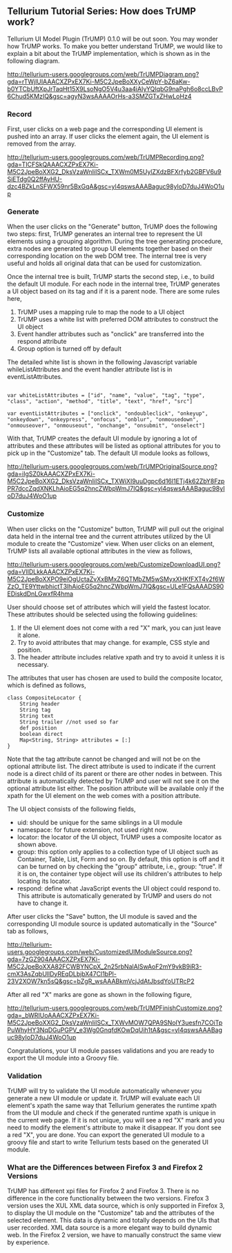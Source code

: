 

## Tellurium Tutorial Series: How does TrUMP work? ##

Tellurium UI Model Plugin (TrUMP) 0.1.0 will be out soon. You may wonder how TrUMP works. To make you better understand TrUMP, we would like to explain a bit about the TrUMP implementation, which is shown as in the following diagram.

http://tellurium-users.googlegroups.com/web/TrUMPDiagram.png?gda=rTWjlUIAAACXZPxEX7Ki-M5C2JpeBoXXyCeWpY-bZ6aKw-b0YTCbUftXpJrTaqHt15X9LsoNgO5V4u3aa4iAIyYQIqbG9naPgh6o8ccLBvP6Chud5KMzIQ&gsc=agyN3wsAAAAOrHs-a3SMZGTxZHwLoHz4

### Record ###

First, user clicks on a web page and the corresponding UI element is pushed into an array. If user clicks the element again, the UI element is removed from the array.

http://tellurium-users.googlegroups.com/web/TrUMPRecording.png?gda=TICFSkQAAACXZPxEX7Ki-M5C2JpeBoXXG2_DksVzaWnIiISCx_TXWm0M5UylZXdzBFXrfyb2GBFV6u9SiETdg0Q2ffAyHU-dzc4BZkLnSFWX59nr5BxGqA&gsc=yl4qswsAAABaguc98yIoD7duJ4WoO1up

### Generate ###

When the user clicks on the "Generate" button, TrUMP does the following two steps: first, TrUMP generates an internal tree to represent the UI elements using a grouping algorithm. During the tree generating procedure, extra nodes are generated to group UI elements together based on their corresponding location on the web DOM tree. The internal tree is very useful and holds all original data that can be used for customization.

Once the internal tree is built, TrUMP starts the second step, i.e., to build the default UI module. For each node in the internal tree, TrUMP generates a UI object based on its tag and if it is a parent node. There are some rules here,

  1. TrUMP uses a mapping rule to map the node to a UI object
  1. TrUMP uses a white list with preferred DOM attributes to construct the UI object
  1. Event handler attributes such as "onclick" are transferred into the respond attribute
  1. Group option is turned off by default

The detailed white list is shown in the following Javascript variable whileListAttributes and the event handler attribute list is in eventListAttributes.

```

var whiteListAttributes = ["id", "name", "value", "tag", "type", "class", "action", "method", "title", "text", "href", "src"]

var eventListAttributes = ["onclick", "ondoubleclick", "onkeyup", "onkeydown", "onkeypress", "onfocus", "onblur", "onmousedown", "onmouseover", "onmouseout", "onchange", "onsubmit", "onselect"]

```

With that, TrUMP creates the default UI module by ignoring a lot of attributes and these attributes will be listed as optional attributes for you to pick up in the "Customize" tab. The default UI module looks as follows,

http://tellurium-users.googlegroups.com/web/TrUMPOriginalSource.png?gda=iIgSZ0kAAACXZPxEX7Ki-M5C2JpeBoXXG2_DksVzaWnIiISCx_TXWiXI9uuDgpc6d16l1ETj4k62ZbY8FzpPR7dccZqdXNKLhAioEG5q2hncZWbpWmJ7IQ&gsc=yl4qswsAAABaguc98yIoD7duJ4WoO1up

### Customize ###

When user clicks on the "Customize" button, TrUMP will pull out the original data held in the internal tree and the current attributes utilized by the UI module to create the "Customize" view. When user clicks on an element, TrUMP lists all available optional attributes in the view as follows,

http://tellurium-users.googlegroups.com/web/CustomizeDownloadUI.png?gda=VlIDLkkAAACXZPxEX7Ki-M5C2JpeBoXXPO9eiOgUctaZvXxBMxZ6QTMbZM5wSMyxXHKfFXT4v2f6WZzO_TE9YttwbhictT3lhAioEG5q2hncZWbpWmJ7IQ&gsc=ULe1FQsAAADS90EDiskdDnLGwxfR4hma

User should choose set of attributes which will yield the fastest locator. These attributes should be selected using the following guidelines:
  1. If the UI element does not come with a red "X" mark, you can just leave it alone.
  1. Try to avoid attributes that may change. for example, CSS style and position.
  1. The header attribute includes relative xpath and try to avoid it unless it is necessary.

The attributes that user has chosen are used to build the composite locator, which is defined as follows,

```
class CompositeLocator {
    String header
    String tag
    String text
    String trailer //not used so far
    def position
    boolean direct
    Map<String, String> attributes = [:]
}
```

Note that the tag attribute cannot be changed and will not be on the optional attribute list. The direct attribute is used to indicate if the current node is a direct child of its parent or there are other nodes in between. This attribute is automatically detected by TrUMP and user will not see it on the optional attribute list either. The position attribute will be available only if the xpath for the UI element on the web comes with a position attribute.

The UI object consists of the following fields,
  * uid: should be unique for the same siblings in a UI module
  * namespace: for future extension, not used right now.
  * locator: the locator of the UI object, TrUMP uses a composite locator as shown above.
  * group: this option only applies to a collection type of UI object such as Container, Table, List, Form and so on. By default, this option is off and it can be turned on by checking the "group" attribute, i.e., group: "true". If it is on, the container type object will use its children's attributes to help locating its locator.
  * respond: define what JavaScript events the UI object could respond to.  This attribute is automatically generated by TrUMP and users do not have to change it.

After user clicks the "Save" button, the UI module is saved and the corresponding UI module source is updated automatically in the "Source" tab as follows,

http://tellurium-users.googlegroups.com/web/CustomizedUIModuleSource.png?gda=7zGZ904AAACXZPxEX7Ki-M5C2JpeBoXXA82FCWBYNCpX_2n25rbNalAlSwAoF2mY9vkB9iR3-cmX3AsZqbUllDyREqDLbjbX47Cl1bPl-23V2XOW7kn5sQ&gsc=bZgR_wsAAABkmVcjJdAtJbsdYoUTRcP2

After all red "X" marks are gone as shown in the following figure,

http://tellurium-users.googlegroups.com/web/TrUMPFinishCustomize.png?gda=_bWRIUoAAACXZPxEX7Ki-M5C2JpeBoXXG2_DksVzaWnIiISCx_TXWvMOW7QPA9SNoIY3uesfn7COiTpPuWhyHY3NqDGuPGPV_e3Wg0GnqfdKOwDqUih1tA&gsc=yl4qswsAAABaguc98yIoD7duJ4WoO1up

Congratulations, your UI module passes validations and you are ready to export the UI module into a Groovy file.

### Validation ###

TrUMP will try to validate the UI module automatically whenever you generate a new UI module or update it. TrUMP will evaluate each UI element's xpath the same way that Tellurium generates the runtime xpath from the UI module and check if the generated runtime xpath is unique in the current web page. If it is not unique, you will see a red "X" mark and you need to modify the element's attribute to make it disappear. If you dont see a red "X", you are done. You can export the generated UI module to a groovy file and start to write Tellurium tests based on the generated UI module.

### What are the Differences between Firefox 3 and Firefox 2 Versions ###

TrUMP has different xpi files for Firefox 2 and Firefox 3. There is no difference in the core functionality between the two versions. Firefox 3 version uses the XUL XML data source, which is only supported in Firefox 3, to display the UI module on the "Customize" tab and the attributes of the selected element. This data is dynamic and totally depends on the UIs that user recorded. XML data source is a more elegant way to build dynamic web. In the Firefox 2 version, we have to manually construct the same view by experience.